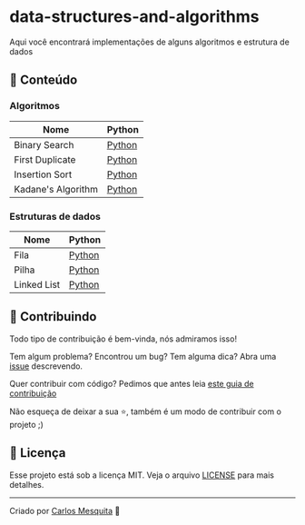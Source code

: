 # data-structures-and-algorithms

Aqui você encontrará implementações de alguns algoritmos e estrutura de dados

## 📖 Conteúdo
### Algoritmos
| Nome                          | Python |
|-------------------------------------|--------|
| Binary Search | [Python](./algorithms/binary%20search) |
| First Duplicate | [Python](./algorithms/first%20duplicate) |
| Insertion Sort | [Python](./algorithms/insertion%20sort) |
| Kadane's Algorithm | [Python](./algorithms/kadane's%20algorithm) |

### Estruturas de dados
| Nome                          | Python |
|-------------------------------------|--------|
| Fila | [Python](./data%20structures/fila) |
| Pilha | [Python](./data%20structures/pilha) |
| Linked List | [Python](./data%20structures/linked%20list) |

## 🤝 Contribuindo 

Todo tipo de contribuição é bem-vinda, nós admiramos isso!

Tem algum problema? Encontrou um bug? Tem alguma dica? Abra uma [issue](https://github.com/carlos3g/data-structures-and-algorithms/issues) descrevendo.

Quer contribuir com código? Pedimos que antes leia [este guia de contribuição](https://github.com/firstcontributions/first-contributions)

Não esqueça de deixar a sua ⭐, também é um modo de contribuir com o projeto ;)

## :memo: Licença

Esse projeto está sob a licença MIT. Veja o arquivo [LICENSE](LICENSE) para mais detalhes.

---
Criado por [Carlos Mesquita](https://github.com/carlos3g) :purple_heart:
